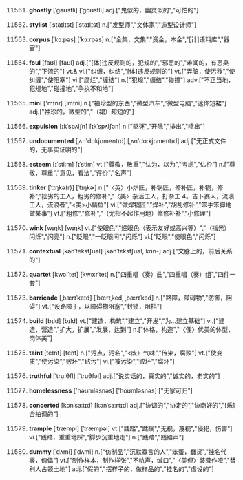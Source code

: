 11561. **ghostly**
[ˈgəʊstli]  [ˈgoʊstli]
adj.["鬼似的，幽灵似的","可怕的"]  

11562. **stylist**
[ˈstaɪlɪst]  [ˈstaɪlɪst]
n.["发型师","文体家","造型设计师"]  

11563. **corpus**
[ˈkɔ:pəs]  [ˈkɔ:rpəs]
n.["全集，文集","资金，本金","[计]语料库","器官"]  

11564. **foul**
[faʊl]  [faʊl]
adj.["[体]违反规则的，犯规的","邪恶的","难闻的，有恶臭的","下流的"]  vt.& vi.["纠缠，纠结","[体]违反规则的"]  vt.["弄脏，使污秽","使纠缠","使阻塞"]  vi.["腐烂","缠结"]  n.["犯规","缠结","碰撞"]  adv.["不正当地，犯规地","碰撞地","争执不和地"]  

11565. **mini**
['mɪnɪ]  [ˈmɪni]
n.["袖珍型的东西","微型汽车","微型电脑","迷你短裙"]  adj.["袖珍的，微型的","（裙）超短的"]  

11566. **expulsion**
[ɪkˈspʌlʃn]  [ɪkˈspʌlʃən]
n.["驱逐","开除","排出","喷出"]  

11567. **undocumented**
[ˌʌn'dɒkjʊmentɪd]  [ˌʌn'dɑ:kjʊmentɪd]
adj.["无正式文件的，无事实证明的"]  

11568. **esteem**
[ɪˈsti:m]  [ɪˈstim]
vt.["尊敬，敬重","认为，以为","考虑","估价"]  n.["尊敬，尊重","意见，看法","评价","名声"]  

11569. **tinker**
[ˈtɪŋkə(r)]  [ˈtɪŋkɚ]
n.["〈英〉小炉匠，补锅匠，修补匠，补锅，修补","拙劣的工人，粗劣的修补","〈美〉杂活工人，打杂工 4。吉卜赛人，流浪工人，流浪者","<美>小鲭鱼"]  vi.["做焊锅匠","焊补","胡乱修补","笨手笨脚地做某事"]  vt.["粗修","修补","（尤指不起作用地）修修补补","小修理"]  

11570. **wink**
[wɪŋk]  [wɪŋk]
vt.["使眼色","递眼色（表示友好或高兴等）","（指光）闪烁","闪亮"]  n.["眨眼","一眨眼间","闪烁"]  vi.["眨眼","使眼色","闪烁"]  

11571. **contextual**
[kənˈtekstʃuəl]  [kənˈtɛkstʃuəl, kɑn-]
adj.["文脉上的，前后关系的"]  

11572. **quartet**
[kwɔ:ˈtet]  [kwɔ:rˈtet]
n.["四重唱（奏）曲","四重唱（奏）组","四件一套"]  

11573. **barricade**
[ˌbærɪˈkeɪd]  [ˈbærɪˌked, ˌbærɪˈked]
n.["路障，障碍物","防御，阻碍"]  vt.["设路障于，以障碍物阻塞","封锁，阻挡"]  

11574. **build**
[bɪld]  [bɪld]
vt.["建造，构筑","建立","开发","为…建立基础"]  vi.["建造，营造","扩大，扩展","发展，达到"]  n.["体格，构造","〈俚〉优美的体型，肉体美"]  

11575. **taint**
[teɪnt]  [tent]
n.["污点，污名","<废〉气味","传染，腐败"]  vt.["使变质","使污染","败坏","玷污"]  vi.["被污染","败坏","腐坏"]  

11576. **truthful**
[ˈtru:θfl]  [ˈtruθfəl]
adj.["说实话的，真实的","诚实的，老实的"]  

11577. **homelessness**
['həʊmləsnəs]  ['hoʊmləsnəs]
["无家可归"]  

11578. **concerted**
[kənˈsɜ:tɪd]  [kənˈsɜ:rtɪd]
adj.["协调的","协定的","协商好的","[乐]合拍调的"]  

11579. **trample**
[ˈtræmpl]  [ˈtræmpəl]
vt.["践踏","蹂躏","无视，蔑视","侵犯，伤害"]  vi.["践踏，重重地踩","脚步沉重地走"]  n.["践踏","践踏声"]  

11580. **dummy**
[ˈdʌmi]  [ˈdʌmi]
n.["仿制品","沉默寡言的人","笨蛋，蠢货","挂名代表，傀儡"]  vt.["制作样本，制作样张","不吭声，缄口","〈美俚〉装聋作哑","替别人占领土地"]  adj.["假的","摆样子的，做样品的","挂名的","虚设的"]  

